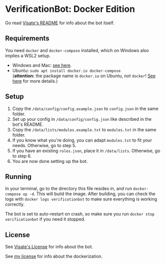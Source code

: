 # VerificationBot: Docker Edition

Go read [Visate's README](https://github.com/Visate/VerificationBot/blob/develop/README.md) for info about the bot
itself.

## Requirements

You need `docker` and `docker-compose` installed, which on Windows also implies a WSL2 setup.

* Windows and Mac: [see here](https://www.docker.com/get-started).
* Ubuntu: `sudo apt install docker.io docker-compose`  
  (**attention:** the package name is `docker.io` on Ubuntu, *not* `docker`!
  [See here](https://superuser.com/questions/784258/whats-the-difference-between-docker-io-and-docker) for more
  details.)

## Setup

1. Copy the `/data/config/config.example.json` to `config.json` in the same folder.
2. Set up your config in `/data/config/config.json` like described in the bot's README.
3. Copy the `/data/lists/modules.example.txt` to `modules.txt` in the same folder.
4. If you know what you're doing, you can adapt `modules.txt` to fit your needs. Otherwise, go to step 5.
5. If you have an existing `roles.json`, place it in `/data/lists`. Otherwise, go to step 6.
6. You are now done setting up the bot.

## Running

In your terminal, go to the directory this file resides in, and run `docker-compose up -d`. This will build the image.
After building, you can check the logs with `docker logs verificationbot` to make sure everything is working correctly.

The bot is set to auto-restart on crash, so make sure you run `docker stop verificationbot` if you need it stopped.

## License

See [Visate's License](https://github.com/Visate/VerificationBot/blob/develop/LICENSE.md) for info about the bot.

See [my license](https://github.com/nwLSteam/VerificationBot-Docker/blob/master/LICENSE) for info about the
dockerization. 